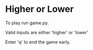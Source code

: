 # Higher or Lower

To play run game.py.

Valid inputs are either 'higher' or 'lower'

Enter 'q' to end the game early.